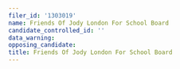 ```yaml
---
filer_id: '1303019'
name: Friends Of Jody London For School Board
candidate_controlled_id: ''
data_warning: 
opposing_candidate: 
title: Friends Of Jody London For School Board
---
```


